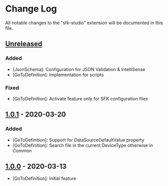 # Change Log
All notable changes to the "sfk-studio" extension will be documented in this file.

## [Unreleased]

### Added
- [JsonSchema]: Configuration for JSON Validation & IntelliSense
- [GoToDefinition]: Implementation for scripts

### Fixed
- [GoToDefinition]: Activate feature only for SFK configuration files

## [1.0.1] - 2020-03-20

### Added
- [GoToDefinition]: Support for DataSourceDefaultValue property
- [GoToDefinition]: Search file in the current DeviceType otherwise in Common

## [1.0.0] - 2020-03-13
- [GoToDefinition]: Initial feature

[Unreleased]: https://projects-dgs.divalto.com/weavy/tools/_git/vscode.sfk-studio?version=GBdevelop
[1.0.1]: https://projects-dgs.divalto.com/weavy/tools/_git/vscode.sfk-studio?version=GT1.0.1
[1.0.0]: https://projects-dgs.divalto.com/weavy/tools/_git/vscode.sfk-studio?version=GCb6107068e738855454b2f4e681af6716a84c5f59

